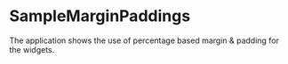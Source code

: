 SampleMarginPaddings
====================

The application shows the use of percentage based margin &amp; padding for the widgets.
